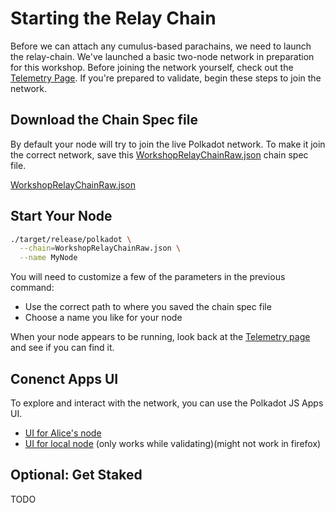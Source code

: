 # Starting the Relay Chain

Before we can attach any cumulus-based parachains, we need to launch the relay-chain. We've launched a basic two-node network in preparation for this workshop. Before joining the network yourself, check out the [Telemetry Page](https://telemetry.polkadot.io/#list/Cumulus%20Relay). If you're prepared to validate, begin these steps to join the network.

## Download the Chain Spec file
By default your node will try to join the live Polkadot network. To make it join the correct network, save this [WorkshopRelayChainRaw.json](.WorkshopRelayChainRaw.json) chain spec file.

[WorkshopRelayChainRaw.json](.WorkshopRelayChainRaw.json)

## Start Your Node
```bash
./target/release/polkadot \
  --chain=WorkshopRelayChainRaw.json \
  --name MyNode
```

You will need to customize a few of the parameters in the previous command:

* Use the correct path to where you saved the chain spec file
* Choose a name you like for your node

When your node appears to be running, look back at the [Telemetry page](https://telemetry.polkadot.io/#list/Cumulus%20Relay) and see if you can find it.

## Conenct Apps UI
To explore and interact with the network, you can use the Polkadot JS Apps UI.
* [UI for Alice's node](https://polkadot.js.org/apps/#/?rpc=wss://relaychain.bootnodes.net/alice)
* [UI for local node](https://polkadot.js.org/apps/#/?rpc=ws://127.0.0.1:9944) (only works while validating)(might not work in firefox)

## Optional: Get Staked
TODO
